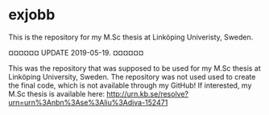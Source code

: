# exjobb
This is the repository for my M.Sc thesis at Linköping Univeristy, Sweden.

¤¤¤¤¤¤ UPDATE 2019-05-19. ¤¤¤¤¤¤

This was the repository that was supposed to be used for my M.Sc thesis at Linköping University, Sweden. The repository was not used used to create the final code, which is not available through my GitHub! If interested, my M.Sc thesis is available here: http://urn.kb.se/resolve?urn=urn%3Anbn%3Ase%3Aliu%3Adiva-152471
